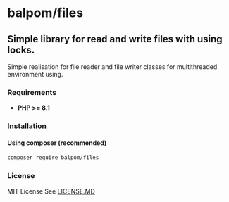 # balpom/files
## Simple library for read and write files with using locks.

Simple realisation for file reader and file writer classes for multithreaded environment using.

### Requirements 
- **PHP >= 8.1**

### Installation
#### Using composer (recommended)
```bash
composer require balpom/files
```
### License
MIT License See [LICENSE.MD](LICENSE.MD)

